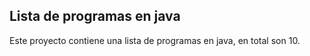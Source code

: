 ## Lista de programas en java

Este proyecto contiene una lista de programas en java, en total son 10.

